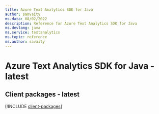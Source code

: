 ```yaml
---
title: Azure Text Analytics SDK for Java
author: samvaity
ms.data: 08/02/2022
description: Reference for Azure Text Analytics SDK for Java
ms.devlang: java
ms.service: textanalytics
ms.topic: reference
ms.author: savaity
---
```

# Azure Text Analytics SDK for Java - latest

## Client packages - latest
[!INCLUDE [client-packages](text-analytics-client-index.md)]